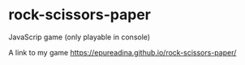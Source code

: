 # rock-scissors-paper

JavaScrip game (only playable in console)

A link to my game  https://epureadina.github.io/rock-scissors-paper/
